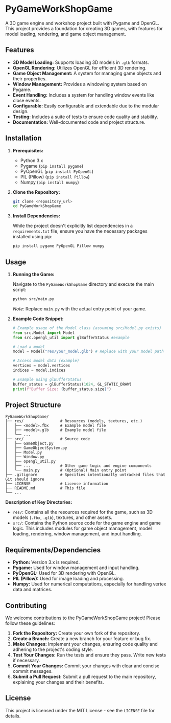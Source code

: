 # PyGameWorkShopGame

A 3D game engine and workshop project built with Pygame and OpenGL. This project provides a foundation for creating 3D games, with features for model loading, rendering, and game object management.

## Features

*   **3D Model Loading:** Supports loading 3D models in `.glb` formats.
*   **OpenGL Rendering:** Utilizes OpenGL for efficient 3D rendering.
*   **Game Object Management:** A system for managing game objects and their properties.
*   **Window Management:**  Provides a windowing system based on Pygame.
*   **Event Handling:**  Includes a system for handling window events like close events.
*   **Configurable:** Easily configurable and extendable due to the modular design.
*   **Testing:** Includes a suite of tests to ensure code quality and stability.
*   **Documentation:**  Well-documented code and project structure.

## Installation

1.  **Prerequisites:**

    *   Python 3.x
    *   Pygame (`pip install pygame`)
    *   PyOpenGL (`pip install PyOpenGL`)
    *   PIL (Pillow) (`pip install Pillow`)
    *   Numpy (`pip install numpy`)

2.  **Clone the Repository:**

    ```bash
    git clone <repository_url>
    cd PyGameWorkShopGame
    ```

3.  **Install Dependencies:**

    While the project doesn't explicitly list dependencies in a `requirements.txt` file, ensure you have the necessary packages installed using pip:

    ```bash
    pip install pygame PyOpenGL Pillow numpy
    ```

## Usage

1.  **Running the Game:**

    Navigate to the `PyGameWorkShopGame` directory and execute the main script:

    ```bash
    python src/main.py
    ```

    *Note:* Replace `main.py` with the actual entry point of your game.

2.  **Example Code Snippet:**

    ```python
    # Example usage of the Model class (assuming src/Model.py exists)
    from src.Model import Model
    from src.opengl_util import glBufferStatus #example

    # Load a model
    model = Model("res/your_model.glb") # Replace with your model path

    # Access model data (example)
    vertices = model.vertices
    indices = model.indices

    # Example using glBufferStatus
    buffer_status = glBufferStatus(1024, GL_STATIC_DRAW)
    print(f"Buffer Size: {buffer_status.size}")
    ```

## Project Structure

```
PyGameWorkShopGame/
├── res/                # Resources (models, textures, etc.)
│   ├── <model>.fbx     # Example model file
│   ├── <model>.glb     # Example model file
│   └── ...
├── src/                # Source code
│   ├── GameObject.py
│   ├── GameObjectSystem.py
│   ├── Model.py
│   ├── Window.py
│   ├── opengl_util.py
│   ├── ...             # Other game logic and engine components
│   └── main.py         # (Optional) Main entry point
├── .gitignore          # Specifies intentionally untracked files that Git should ignore
├── LICENSE             # License information
├── README.md           # This file
└── ...
```

**Description of Key Directories:**

*   `res/`: Contains all the resources required for the game, such as 3D models (`.fbx`, `.glb`), textures, and other assets.
*   `src/`: Contains the Python source code for the game engine and game logic. This includes modules for game object management, model loading, rendering, window management, and input handling.

## Requirements/Dependencies

*   **Python:**  Version 3.x is required.
*   **Pygame:** Used for window management and input handling.
*   **PyOpenGL:** Used for 3D rendering with OpenGL.
*   **PIL (Pillow):** Used for image loading and processing.
*   **Numpy:** Used for numerical computations, especially for handling vertex data and matrices.

## Contributing

We welcome contributions to the PyGameWorkShopGame project! Please follow these guidelines:

1.  **Fork the Repository:** Create your own fork of the repository.
2.  **Create a Branch:** Create a new branch for your feature or bug fix.
3.  **Make Changes:** Implement your changes, ensuring code quality and adhering to the project's coding style.
4.  **Test Your Changes:**  Run the tests and ensure they pass.  Write new tests if necessary.
5.  **Commit Your Changes:** Commit your changes with clear and concise commit messages.
6.  **Submit a Pull Request:** Submit a pull request to the main repository, explaining your changes and their benefits.

## License

This project is licensed under the MIT License - see the `LICENSE` file for details.
